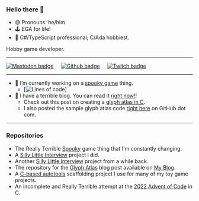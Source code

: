 ### Hello there 👋

- 😄 Pronouns: he/him
- 🕹️ EGA for life!
- 💾 C#/TypeScript professional; C/Ada hobbiest.

Hobby game developer.

___

[![Mastodon badge](https://img.shields.io/mastodon/follow/000055580?domain=https%3A%2F%2Fmastodon.online&style=social)](https://mastodon.online/@ctor)&nbsp;&nbsp;&nbsp;&nbsp;
[![Github badge](https://img.shields.io/github/followers/jgshort?style=social)](https://github.com/jgshort)&nbsp;&nbsp;&nbsp;&nbsp;
[![Twitch badge](https://img.shields.io/twitch/status/ctortv?style=social)](https://twitch.tv/ctortv)

---

- 🔭 I’m currently working on a [spooky game](https://github.com/jgshort/spooky) thing.
    - [![Lines of code](https://img.shields.io/tokei/lines/github.com/jgshort/spooky)]
- 🔭 I have a terrible blog. You can read it [right now!](https://ctor.tv)!
    - Check out this post on creating a [glyph atlas in C](https://ctor.tv/blog/spooky-glyph-atlas/).
    - I also posted the sample glyph atlas code [right here](https://github.com/jgshort/glyphs) on GitHub dot com.

---

### Repositories

- The Really Terrible [Spooky](https://github.com/jgshort/spooky) game thing that I'm constantly changing.
- A [Silly Little Interview](https://github.com/jgshort/interview1) project I did.
- Another [Silly Little Interview](https://github.com/jgshort/interview0) project from a while back.
- The repository for the [Glyph Atlas](https://github.com/jgshort/glyphs) blog post available on [My Blog](https://ctor.tv/blog).
- A [C-based autotools](https://github.com/jgshort/cscaffold) scaffolding project I use for many of my toy game projects.
- An incomplete and Really Terrible attempt at the [2022 Advent of Code](https://github.com/jgshort/AoC2022) in C.


<!--
**jgshort/jgshort** is a ✨ _special_ ✨ repository because its `README.md` (this file) appears on your GitHub profile.

Here are some ideas to get you started:

- 🔭 I’m currently working on ...
- 🌱 I’m currently learning ...
- 👯 I’m looking to collaborate on ...
- 🤔 I’m looking for help with ...
- 💬 Ask me about ...
- 📫 How to reach me: ...
- 😄 Pronouns: ...
- ⚡ Fun fact: ...
-->
